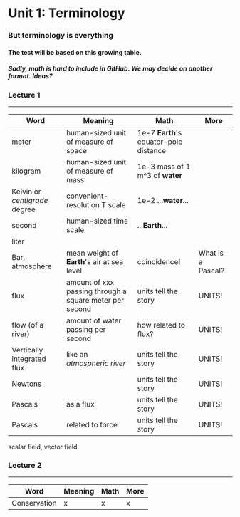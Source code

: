 # Unit 1: Terminology
### But terminology is everything
#### The test will be based on this growing table. 
##### Sadly, math is hard to include in GitHub. We may decide on another format. Ideas?

### Lecture 1 
------------------------
| Word | Meaning | Math | More |
|---|---|---|---|
|meter|human-sized unit of measure of space|1e-7 **Earth**'s equator-pole distance||
|kilogram|human-sized unit of measure of mass|1e-3 mass of 1 m^3 of **water**||
|Kelvin or *centigrade* degree|convenient-resolution T scale|1e-2 ...**water**...||
|second|human-sized time scale|...**Earth**...||
|liter|||
|Bar, atmosphere|mean weight of **Earth**'s air at sea level| coincidence! |What is a Pascal?|
|flux|amount of xxx passing through a square meter per second| units tell the story| UNITS! |
|flow (of a river)|amount of water passing per second| how related to flux?| UNITS! |
|Vertically integrated flux|like an *atmospheric river* | units tell the story | UNITS! |
|Newtons|| units tell the story | UNITS! |
|Pascals|as a flux| units tell the story | UNITS! |
|Pascals|related to force| units tell the story | UNITS! |

scalar field, vector field


### Lecture 2
------------------------
| Word | Meaning | Math | More |
|---|---|---|---|
|Conservation|x|x|x|
